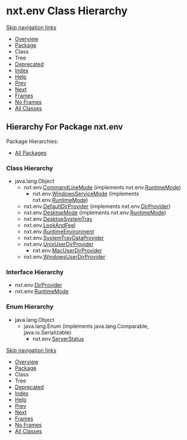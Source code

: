 # nxt.env Class Hierarchy

[Skip navigation links](nxt.env-class-hierarchy.md#skip.navbar.top)

* [Overview](../../overview.md)
* [Package](nxt.env.md)
* Class
* Tree
* [Deprecated]()
* [Index](../../index-files/a-index.md)
* [Help](../../how-this-api-document-is-organized.md)
* [Prev](../db/nxt.db-class-hierarchy.md)
* [Next](service/nxt.env.service-class-hierarchy.md)
* [Frames](https://jpr4.gojupiter.tech/doc/index.html?nxt/env/package-tree.html)
* [No Frames](nxt.env-class-hierarchy.md)
* [All Classes](../../all-classes.md)

## Hierarchy For Package nxt.env

Package Hierarchies:

* [All Packages](../../class-hierarchy.md)

### Class Hierarchy

* java.lang.Object
  * nxt.env.[CommandLineMode](https://jpr4.gojupiter.tech/doc/nxt/env/CommandLineMode.html) \(implements nxt.env.[RuntimeMode](https://jpr4.gojupiter.tech/doc/nxt/env/RuntimeMode.html)\)
    * nxt.env.[WindowsServiceMode](https://jpr4.gojupiter.tech/doc/nxt/env/WindowsServiceMode.html) \(implements nxt.env.[RuntimeMode](https://jpr4.gojupiter.tech/doc/nxt/env/RuntimeMode.html)\)
  * nxt.env.[DefaultDirProvider](https://jpr4.gojupiter.tech/doc/nxt/env/DefaultDirProvider.html) \(implements nxt.env.[DirProvider](https://jpr4.gojupiter.tech/doc/nxt/env/DirProvider.html)\)
  * nxt.env.[DesktopMode](https://jpr4.gojupiter.tech/doc/nxt/env/DesktopMode.html) \(implements nxt.env.[RuntimeMode](https://jpr4.gojupiter.tech/doc/nxt/env/RuntimeMode.html)\)
  * nxt.env.[DesktopSystemTray](https://jpr4.gojupiter.tech/doc/nxt/env/DesktopSystemTray.html)
  * nxt.env.[LookAndFeel](https://jpr4.gojupiter.tech/doc/nxt/env/LookAndFeel.html)
  * nxt.env.[RuntimeEnvironment](https://jpr4.gojupiter.tech/doc/nxt/env/RuntimeEnvironment.html)
  * nxt.env.[SystemTrayDataProvider](https://jpr4.gojupiter.tech/doc/nxt/env/SystemTrayDataProvider.html)
  * nxt.env.[UnixUserDirProvider](https://jpr4.gojupiter.tech/doc/nxt/env/UnixUserDirProvider.html)
    * nxt.env.[MacUserDirProvider](https://jpr4.gojupiter.tech/doc/nxt/env/MacUserDirProvider.html)
  * nxt.env.[WindowsUserDirProvider](https://jpr4.gojupiter.tech/doc/nxt/env/WindowsUserDirProvider.html)

### Interface Hierarchy

* nxt.env.[DirProvider](https://jpr4.gojupiter.tech/doc/nxt/env/DirProvider.html)
* nxt.env.[RuntimeMode](https://jpr4.gojupiter.tech/doc/nxt/env/RuntimeMode.html)

### Enum Hierarchy

* java.lang.Object
  * java.lang.Enum \(implements java.lang.Comparable, java.io.Serializable\)
    * nxt.env.[ServerStatus](https://jpr4.gojupiter.tech/doc/nxt/env/ServerStatus.html)

[Skip navigation links](nxt.env-class-hierarchy.md#skip.navbar.bottom)

* [Overview](../../overview.md)
* [Package](nxt.env.md)
* Class
* Tree
* [Deprecated]()
* [Index](../../index-files/a-index.md)
* [Help](../../how-this-api-document-is-organized.md)
* [Prev](../db/nxt.db-class-hierarchy.md)
* [Next](service/nxt.env.service-class-hierarchy.md)
* [Frames](https://jpr4.gojupiter.tech/doc/index.html?nxt/env/package-tree.html)
* [No Frames](nxt.env-class-hierarchy.md)
* [All Classes](../../all-classes.md)

